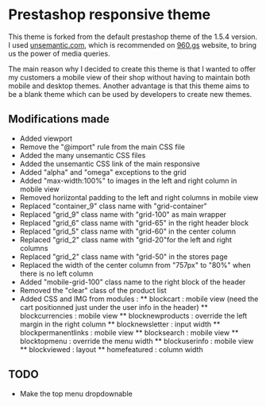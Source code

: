 # Prestashop responsive theme

This theme is forked from the default prestashop theme of the 1.5.4 version. I used [unsemantic.com](http://unsemantic.com/), which is recommended on [960.gs](http://960.gs/) website, to bring us the power of media queries.

The main reason why I decided to create this theme is that I wanted to offer my customers a mobile view of their shop without having to maintain both mobile and desktop themes. Another advantage is that this theme aims to be a blank theme which can be used by developers to create new themes.

## Modifications made

* Added viewport
* Remove the "@import" rule from the main CSS file
* Added the many unsemantic CSS files
* Added the unsemantic CSS link of the main responsive
* Added "alpha" and "omega" exceptions to the grid
* Added "max-width:100%" to images in the left and right column in mobile view
* Removed horiizontal padding to the left and right columns in mobile view
* Replaced "container_9" class name with "grid-container"
* Replaced "grid_9" class name with "grid-100" as main wrapper
* Replaced "grid_6" class name with "grid-65" in the right header block
* Replaced "grid_5" class name with "grid-60" in the center column
* Replaced "grid_2" class name with "grid-20"for the left and right columns
* Replaced "grid_2" class name with "grid-50" in the stores page
* Replaced the width of the center column from "757px" to "80%" when there is no left column
* Added "mobile-grid-100" class name to the right block of the header
* Removed the "clear" class of the product list
* Added CSS and IMG from modules :
** blockcart : mobile view (need the cart positionned just under the user info in the header)
** blockcurrencies : mobile view
** blocknewproducts : override the left margin in the right column
** blocknewsletter : input width
** blockpermanentlinks : mobile view
** blocksearch : mobile view
** blocktopmenu : override the menu width
** blockuserinfo : mobile view
** blockviewed : layout
** homefeatured : column width

## TODO

* Make the top menu dropdownable
